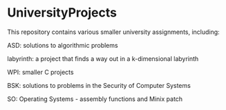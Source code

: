 # UniversityProjects

This repository contains various smaller university assignments, including:

ASD: solutions to algorithmic problems

labyrinth: a project that finds a way out in a k-dimensional labyrinth

WPI: smaller C projects

BSK: solutions to problems in the Security of Computer Systems

SO: Operating Systems - assembly functions and Minix patch
